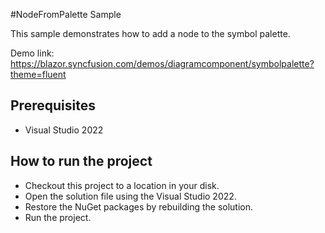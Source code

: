 #NodeFromPalette  Sample

This sample demonstrates how to add a node to the symbol palette.

Demo link:
https://blazor.syncfusion.com/demos/diagramcomponent/symbolpalette?theme=fluent


## Prerequisites

* Visual Studio 2022

## How to run the project

* Checkout this project to a location in your disk.
* Open the solution file using the Visual Studio 2022.
* Restore the NuGet packages by rebuilding the solution.
* Run the project.
